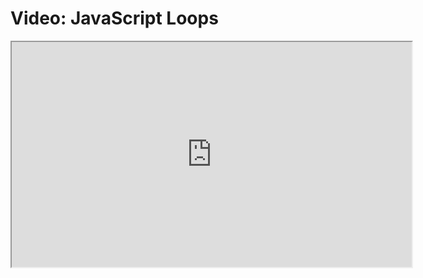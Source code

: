 # Video: JavaScript Loops

<iframe src="https://vimeo.com/547782372" width="640" height="360" allowfullscreen="allowfullscreen" allow="autoplay; fullscreen; picture-in-picture"></iframe>
